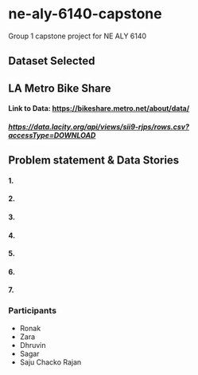 # ne-aly-6140-capstone
Group 1 capstone project for NE ALY 6140

## Dataset Selected
## LA Metro Bike Share
#### Link to Data: https://bikeshare.metro.net/about/data/
##### https://data.lacity.org/api/views/sii9-rjps/rows.csv?accessType=DOWNLOAD

## Problem statement & Data Stories
#### 1. 
#### 2.
#### 3.
#### 4.
#### 5.
#### 6.
#### 7.

### Participants
* Ronak
* Zara
* Dhruvin
* Sagar
* Saju Chacko Rajan